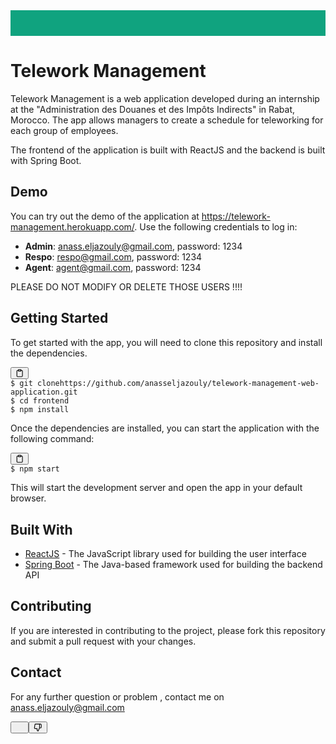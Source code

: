 <div class="text-base gap-6 m-auto md:max-w-2xl lg:max-w-2xl xl:max-w-3xl p-4 md:py-6 flex lg:px-0"><div class="w-[30px] flex flex-col relative items-end"><div class="relative h-[30px] w-[30px] p-1 rounded-sm text-white flex items-center justify-center" style="background-color: rgb(16, 163, 127);"><svg width="41" height="41" viewBox="0 0 41 41" fill="none" xmlns="http://www.w3.org/2000/svg" stroke-width="1.5" class="w-6 h-6"></svg></div></div><div class="relative lg:w-[calc(100%-115px)] w-full flex flex-col"><div class="min-h-[20px] whitespace-pre-wrap flex flex-col items-start gap-4"><div class="request-:r0:-3 markdown prose dark:prose-invert break-words dark"><h1>Telework Management</h1><p>Telework Management is a web application developed during an internship at the "Administration des Douanes et des Impôts Indirects" in Rabat, Morocco. The app allows managers to create a schedule for teleworking for each group of employees.</p><p>The frontend of the application is built with ReactJS and the backend is built with Spring Boot.</p><h2>Demo</h2><p>You can try out the demo of the application at <a href="https://telework-management.herokuapp.com/" target="_new">https://telework-management.herokuapp.com/</a>. Use the following credentials to log in:</p><ul><li><strong>Admin</strong>: <a href="mailto:anass.eljazouly@gmail.com" target="_new">anass.eljazouly@gmail.com</a>, password: 1234</li><li><strong>Respo</strong>: <a href="mailto:respo@gmail.com" target="_new">respo@gmail.com</a>, password: 1234</li><li><strong>Agent</strong>: <a href="mailto:agent@gmail.com" target="_new">agent@gmail.com</a>, password: 1234</li></ul>PLEASE DO NOT MODIFY OR DELETE THOSE USERS !!!!
<h2>Getting Started</h2><p>To get started with the app, you will need to clone this repository and install the dependencies.</p><pre><div class="bg-black mb-4 rounded-md"><div class="flex items-center relative text-gray-200 bg-gray-800 px-4 py-2 text-xs font-sans"><button class="flex ml-auto gap-2"><svg stroke="currentColor" fill="none" stroke-width="2" viewBox="0 0 24 24" stroke-linecap="round" stroke-linejoin="round" class="w-4 h-4" height="1em" width="1em" xmlns="http://www.w3.org/2000/svg"><path d="M16 4h2a2 2 0 0 1 2 2v14a2 2 0 0 1-2 2H6a2 2 0 0 1-2-2V6a2 2 0 0 1 2-2h2"></path><rect x="8" y="2" width="8" height="4" rx="1" ry="1"></rect></svg></button></div><div class="p-4"><code class="!whitespace-pre-wrap hljs language-shell"><span class="hljs-meta prompt_">$ </span><span class="bash">git <span class="hljs-built_in">clone</span>https://github.com/anasseljazouly/telework-management-web-application.git</span>
<span class="hljs-meta prompt_">$ </span><span class="bash"><span class="hljs-built_in">cd</span> frontend</span>
<span class="hljs-meta prompt_">$ </span><span class="bash">npm install</span>
</code></div></div></pre><p>Once the dependencies are installed, you can start the application with the following command:</p><pre><div class="bg-black mb-4 rounded-md"><div class="flex items-center relative text-gray-200 bg-gray-800 px-4 py-2 text-xs font-sans"><button class="flex ml-auto gap-2"><svg stroke="currentColor" fill="none" stroke-width="2" viewBox="0 0 24 24" stroke-linecap="round" stroke-linejoin="round" class="w-4 h-4" height="1em" width="1em" xmlns="http://www.w3.org/2000/svg"><path d="M16 4h2a2 2 0 0 1 2 2v14a2 2 0 0 1-2 2H6a2 2 0 0 1-2-2V6a2 2 0 0 1 2-2h2"></path><rect x="8" y="2" width="8" height="4" rx="1" ry="1"></rect></svg></button></div><div class="p-4"><code class="!whitespace-pre-wrap hljs language-ruby"><span class="hljs-variable">$ </span>npm start
</code></div></div></pre><p>This will start the development server and open the app in your default browser.</p><h2>Built With</h2><ul><li><a href="https://reactjs.org/" target="_new">ReactJS</a> - The JavaScript library used for building the user interface</li><li><a href="https://spring.io/projects/spring-boot" target="_new">Spring Boot</a> - The Java-based framework used for building the backend API</li></ul><h2>Contributing</h2><p>If you are interested in contributing to the project, please fork this repository and submit a pull request with your changes.</p><h2>Contact</h2><p>For any further question or problem , contact me on <a href="mailto:anass.eljazouly@gmail.com" target="_new">anass.eljazouly@gmail.com</a></p></div></div><div class="text-gray-400 flex self-end lg:self-center justify-center mt-2 gap-4 lg:gap-1 lg:absolute lg:top-0 lg:translate-x-full lg:right-0 lg:mt-0 lg:pl-2"><button class="p-1 rounded-md hover:bg-gray-100 hover:text-gray-700 dark:text-gray-400 dark:hover:bg-gray-700 dark:hover:text-gray-200 disabled:dark:hover:text-gray-400"><svg stroke="currentColor" fill="none" stroke-width="2" viewBox="0 0 24 24" stroke-linecap="round" stroke-linejoin="round" class="w-4 h-4" height="1em" width="1em" xmlns="http://www.w3.org/2000/svg"></svg></button><button class="p-1 rounded-md hover:bg-gray-100 hover:text-gray-700 dark:text-gray-400 dark:hover:bg-gray-700 dark:hover:text-gray-200 disabled:dark:hover:text-gray-400"><svg stroke="currentColor" fill="none" stroke-width="2" viewBox="0 0 24 24" stroke-linecap="round" stroke-linejoin="round" class="w-4 h-4" height="1em" width="1em" xmlns="http://www.w3.org/2000/svg"><path d="M10 15v4a3 3 0 0 0 3 3l4-9V2H5.72a2 2 0 0 0-2 1.7l-1.38 9a2 2 0 0 0 2 2.3zm7-13h2.67A2.31 2.31 0 0 1 22 4v7a2.31 2.31 0 0 1-2.33 2H17"></path></svg></button></div></div></div>
